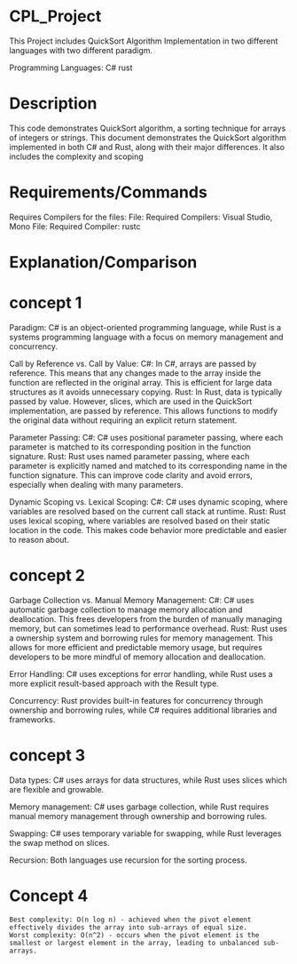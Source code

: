# CPL_Project
This Project includes QuickSort Algorithm Implementation in two different languages with two different paradigm.

Programming Languages:
C#
rust

# Description
This code demonstrates QuickSort algorithm, a sorting technique for arrays of integers or strings. This document demonstrates the QuickSort algorithm implemented in both C# and Rust, along with their major differences. It also includes the complexity and scoping

# Requirements/Commands
Requires Compilers for the files:
File: 
	Required Compilers: Visual Studio, Mono
File: 
	Required Compiler: rustc

# Explanation/Comparison

# concept 1
Paradigm: C# is an object-oriented programming language, while Rust is a systems programming language with a focus on memory management and concurrency.

Call by Reference vs. Call by Value:
	C#: In C#, arrays are passed by reference. This means that any changes made to the array inside the function are reflected in the original array. This is efficient for large data structures as it avoids unnecessary copying.
	Rust: In Rust, data is typically passed by value. However, slices, which are used in the QuickSort implementation, are passed by reference. This allows functions to modify the original data without requiring an explicit return statement.

Parameter Passing:
	C#: C# uses positional parameter passing, where each parameter is matched to its corresponding position in the function signature.
	Rust: Rust uses named parameter passing, where each parameter is explicitly named and matched to its corresponding name in the function signature. This can improve code clarity and avoid errors, especially when dealing with many parameters.

Dynamic Scoping vs. Lexical Scoping:
	C#: C# uses dynamic scoping, where variables are resolved based on the current call stack at runtime.
	Rust: Rust uses lexical scoping, where variables are resolved based on their static location in the code. This makes code behavior more predictable and easier to reason about.

# concept 2
Garbage Collection vs. Manual Memory Management:
	C#: C# uses automatic garbage collection to manage memory allocation and deallocation. This frees developers from the burden of manually managing memory, but can sometimes lead to performance overhead.
	Rust: Rust uses a ownership system and borrowing rules for memory management. This allows for more efficient and predictable memory usage, but requires developers to be more mindful of memory allocation and deallocation.

Error Handling:
	C# uses exceptions for error handling, while Rust uses a more explicit result-based approach with the Result type.

Concurrency: 
	Rust provides built-in features for concurrency through ownership and borrowing rules, while C# requires additional libraries and frameworks.


# concept 3
Data types: C# uses arrays for data structures, while Rust uses slices which are flexible and growable.

Memory management: C# uses garbage collection, while Rust requires manual memory management through ownership and borrowing rules.

Swapping: C# uses temporary variable for swapping, while Rust leverages the swap method on slices.

Recursion: Both languages use recursion for the sorting process.

# Concept 4
	Best complexity: O(n log n) - achieved when the pivot element effectively divides the array into sub-arrays of equal size.
	Worst complexity: O(n^2) - occurs when the pivot element is the smallest or largest element in the array, leading to unbalanced sub-arrays.
